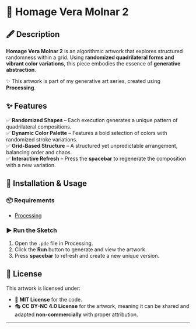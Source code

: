 # 🎨 Homage Vera Molnar 2  

## 🖋️ Description  

**Homage Vera Molnar 2** is an algorithmic artwork that explores structured randomness within a grid. Using **randomized quadrilateral forms and vibrant color variations**, this piece embodies the essence of **generative abstraction**.  

✨ This artwork is part of my generative art series, created using **Processing**.  


## ✨ Features  

✅ **Randomized Shapes** – Each execution generates a unique pattern of quadrilateral compositions.  
✅ **Dynamic Color Palette** – Features a bold selection of colors with randomized stroke variations.  
✅ **Grid-Based Structure** – A structured yet unpredictable arrangement, balancing order and chaos.  
✅ **Interactive Refresh** – Press the **spacebar** to regenerate the composition with a new variation.  

## 🚀 Installation & Usage  

### 📦 Requirements  

- [Processing](https://processing.org/download/)  

### ▶️ Run the Sketch  

1. Open the `.pde` file in Processing.  
2. Click the **Run** button to generate and view the artwork.  
3. Press **spacebar** to refresh and create a new unique version.  

## 📜 License  

This artwork is licensed under:  

- 📝 **MIT License** for the code.  
- 🎭 **CC BY-NC 4.0 License** for the artwork, meaning it can be shared and adapted **non-commercially** with proper attribution.  

---

